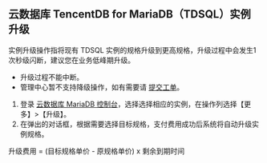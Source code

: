 ## 云数据库 TencentDB for MariaDB（TDSQL）实例升级
实例升级操作指将现有 TDSQL 实例的规格升级到更高规格，升级过程中会发生1次秒级闪断，建议您在业务低峰期升级。
- 升级过程不能中断。
- 管理中心暂不支持降级操作，如有需要请 [提交工单](https://console.cloud.tencent.com/workorder/category)。


1. 登录 [云数据库 MariaDB 控制台](https://console.cloud.tencent.com/tdsql)，选择选择相应的实例，在操作列选择【更多】>【升级】。
2. 在弹出的对话框，根据需要选择目标规格，支付费用成功后系统将自动升级实例规格。

升级费用 = (目标规格单价 - 原规格单价) x 剩余到期时间





 
